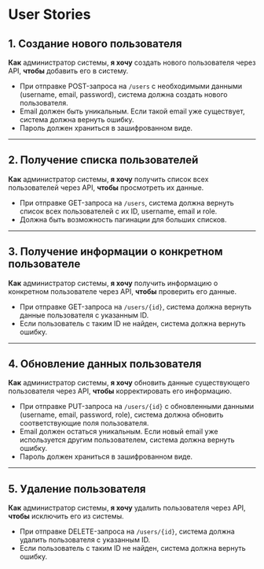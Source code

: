 # User Stories

## 1. Создание нового пользователя
**Как** администратор системы,
**я хочу** создать нового пользователя через API,
**чтобы** добавить его в систему.

- При отправке POST-запроса на `/users` с необходимыми данными (username, email, password), система должна создать нового пользователя.
- Email должен быть уникальным. Если такой email уже существует, система должна вернуть ошибку.
- Пароль должен храниться в зашифрованном виде.

---

## 2. Получение списка пользователей
**Как** администратор системы,
**я хочу** получить список всех пользователей через API,
**чтобы** просмотреть их данные.

- При отправке GET-запроса на `/users`, система должна вернуть список всех пользователей с их ID, username, email и role.
- Должна быть возможность пагинации для больших списков.

---

## 3. Получение информации о конкретном пользователе
**Как** администратор системы,
**я хочу** получить информацию о конкретном пользователе через API,
**чтобы** проверить его данные.

- При отправке GET-запроса на `/users/{id}`, система должна вернуть данные пользователя с указанным ID.
- Если пользователь с таким ID не найден, система должна вернуть ошибку.

---

## 4. Обновление данных пользователя
**Как** администратор системы,
**я хочу** обновить данные существующего пользователя через API,
**чтобы** корректировать его информацию.

- При отправке PUT-запроса на `/users/{id}` с обновленными данными (username, email, password, role), система должна обновить соответствующие поля пользователя.
- Email должен остаться уникальным. Если новый email уже используется другим пользователем, система должна вернуть ошибку.
- Пароль должен храниться в зашифрованном виде.

---

## 5. Удаление пользователя
**Как** администратор системы,
**я хочу** удалить пользователя через API,
**чтобы** исключить его из системы.

- При отправке DELETE-запроса на `/users/{id}`, система должна удалить пользователя с указанным ID.
- Если пользователь с таким ID не найден, система должна вернуть ошибку.